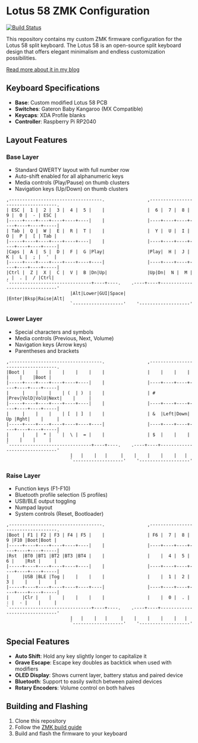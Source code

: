 # Lotus 58 ZMK Configuration

[![Build Status](https://github.com/darshkpatel/zmk-config/actions/workflows/build.yml/badge.svg)](https://github.com/darshkpatel/zmk-config/actions/workflows/build.yml)

This repository contains my custom ZMK firmware configuration for the Lotus 58 split keyboard. The Lotus 58 is an open-source split keyboard design that offers elegant minimalism and endless customization possibilities.

[Read more about it in my blog](https://darshkpatel.com/blog/lotus-58-build)

## Keyboard Specifications

- **Base**: Custom modified Lotus 58 PCB
- **Switches**: Gateron Baby Kangaroo (MX Compatible)
- **Keycaps**: XDA Profile blanks
- **Controller**: Raspberry Pi RP2040

## Layout Features

### Base Layer
- Standard QWERTY layout with full number row
- Auto-shift enabled for all alphanumeric keys
- Media controls (Play/Pause) on thumb clusters
- Navigation keys (Up/Down) on thumb clusters
```
,-----------------------------------.                ,-----------------------------------.
| ESC |  1 |  2 |  3 |  4 |  5 |    |                |  6 |  7 |  8 |  9 |  0 |  - | ESC |
|-----+----+----+----+----+----|    |                |----+----+----+----+----+----+-----|
| Tab |  Q |  W |  E |  R |  T |    |                |  Y |  U |  I |  O |  P |  [ | Tab |
|-----+----+----+----+----+----|    |                |----+----+----+----+----+----+-----|
|Caps |  A |  S |  D |  F |  G |Play|                |Play|  H |  J |  K |  L |  ; |  '  |
|-----+----+----+----+----+----+----|                |----+----+----+----+----+----+-----|
|Ctrl |  Z |  X |  C |  V |  B |Dn|Up|               |Up|Dn|  N |  M |  , |  . |  / |Ctrl|
`-------------------------------+----+----.    .----+----+-------------------------------'
                        |Alt|Lower|GUI|Space|    |Enter|Bksp|Raise|Alt|
                        `-------------------'    '-------------------'
```

### Lower Layer
- Special characters and symbols
- Media controls (Previous, Next, Volume)
- Navigation keys (Arrow keys)
- Parentheses and brackets
```
,-----------------------------------.                ,-----------------------------------.
|Boot |    |    |    |    |    |    |                |    |    |    |    |    |    |Boot |
|-----+----+----+----+----+----|    |                |----+----+----+----+----+----+-----|
|     |    |    |    | (  | )  |    |                | #  |Prev|VolD|VolU|Next|    |     |
|-----+----+----+----+----+----|    |                |----+----+----+----+----+----+-----|
|     |    |    |    | [  | ]  |    |                | &  |Left|Down| Up |Rght|    |     |
|-----+----+----+----+----+----+----|                |----+----+----+----+----+----+-----|
|     |    |  * |  ` |  \ |  = |    |                | $  |    |    |    |    |    |     |
`-------------------------------+----+----.    .----+----+-------------------------------'
                        |   |    |   |     |    |    |    |    |   |
                        `-------------------'    '-------------------'
```

### Raise Layer
- Function keys (F1-F10)
- Bluetooth profile selection (5 profiles)
- USB/BLE output toggling
- Numpad layout
- System controls (Reset, Bootloader)
```
,-----------------------------------.                ,-----------------------------------.
|Boot | F1 | F2 | F3 | F4 | F5 |    |                | F6 |  7 |  8 |  9 |F10 |Boot|Boot |
|-----+----+----+----+----+----|    |                |----+----+----+----+----+----+-----|
|Rst  |BT0 |BT1 |BT2 |BT3 |BT4 |    |                |    |  4 |  5 |  6 |    |Rst |     |
|-----+----+----+----+----+----|    |                |----+----+----+----+----+----+-----|
|     |USB |BLE |Tog |    |    |    |                |    |  1 |  2 |  3 |    |    |     |
|-----+----+----+----+----+----+----|                |----+----+----+----+----+----+-----|
|     |Clr |    |    |    |    |    |                |    |  0 |  . |  : |  - |    |     |
`-------------------------------+----+----.    .----+----+-------------------------------'
                        |   |    |   |     |    |    |    |    |   |
                        `-------------------'    '-------------------'
```

## Special Features

- **Auto Shift**: Hold any key slightly longer to capitalize it
- **Grave Escape**: Escape key doubles as backtick when used with modifiers
- **OLED Display**: Shows current layer, battery status and paired device
- **Bluetooth**: Support to easily switch between paired devices
- **Rotary Encoders**: Volume control on both halves

## Building and Flashing

1. Clone this repository
2. Follow the [ZMK build guide](https://zmk.dev/docs/development/setup)
3. Build and flash the firmware to your keyboard
